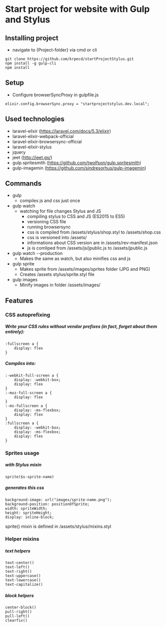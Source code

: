 # Start project for website with Gulp and Stylus





## Installing project

-	navigate to {Project-folder} via cmd or cli
```
git clone https://github.com/krpecd/startProjectStylus.git
npm install -g gulp-cli
npm install
```

## Setup
-	Configure browserSyncProxy in gulpfile.js
```
elixir.config.browserSync.proxy = "startprojectstylus.dev.local";
```


## Used technologies
-	laravel-elixir (https://laravel.com/docs/5.3/elixir)
-	laravel-elixir-webpack-official
-	laravel-elixir-browsersync-official
-	laravel-elixir-stylus
-	jquery
-	jeet (http://jeet.gs/)
-	gulp.spritesmith (https://github.com/twolfson/gulp.spritesmith)
-	gulp-imagemin (https://github.com/sindresorhus/gulp-imagemin)
	
## Commands

-	gulp
	-	compiles js and css just once
-	gulp watch
	-	watching for file changes Stylus and JS 
		-	compiling stylus to CSS and JS (ES2015 to ES5)
		-	versioning CSS file
		-	running browsersync
		-	css is compiled from /assets/stylus/shop.styl to /assets/shop.css
		-	css is versioned into /assets/ 
		-	informations about CSS version are in /assets/rev-manifest.json
		-	js is comliped from /assets/js/jpublic.js to /assets/jpublic.js
-	gulp watch --production
	-	Makes the same as watch, but also minifies css and js
-	gulp sprite
	-	Makes sprite from /assets/images/sprites folder (JPG and PNG)
	-	Creates /assets stylus/sprite.styl file
-	gulp images
	-	Minify images in folder /assets/images/	




## Features

### CSS autoprefixing
	
##### Write your CSS rules without vendor prefixes (in fact, forget about them entirely):
```
:fullscreen a {
    display: flex
}
```
##### Compiles into:
```
:-webkit-full-screen a {
    display: -webkit-box;
    display: flex
}
:-moz-full-screen a {
    display: flex
}
:-ms-fullscreen a {
    display: -ms-flexbox;
    display: flex
}
:fullscreen a {
    display: -webkit-box;
    display: -ms-flexbox;
    display: flex
}
```

### Sprites usage
##### with Stylus mixin 
```
sprite($s-sprite-name) 
```
##### generates this css 
```
background-image: url("images/sprite-name.png");
background-position: positionOfSprite;
width: spriteWidth;
height: spriteHeight;
display: inline-block;
```

sprite() mixin is defined in /assets/stylus/mixins.styl

### Helper mixins

##### text helpers
```
text-center()
text-left()
text-right()
text-uppercase()
text-lowercase()
text-capitalize()
```

##### block helpers
```
center-block()
pull-right()
pull-left()
clearfix()
```